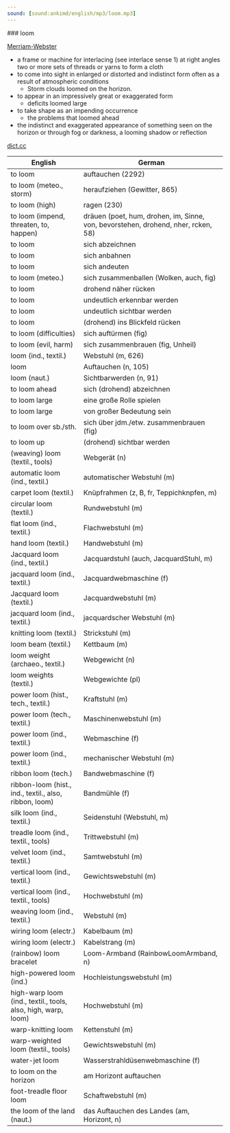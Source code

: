 ```yaml
---
sound: [sound:ankimd/english/mp3/loom.mp3]
---
```


\### loom

[Merriam-Webster](https://www.merriam-webster.com/dictionary/loom)

- a frame or machine for interlacing (see interlace sense 1) at right angles two or more sets of threads or yarns to form a cloth
- to come into sight in enlarged or distorted and indistinct form often as a result of atmospheric conditions
    - Storm clouds loomed on the horizon.
- to appear in an impressively great or exaggerated form
    - deficits loomed large
- to take shape as an impending occurrence
    - the problems that loomed ahead
- the indistinct and exaggerated appearance of something seen on the horizon or through fog or darkness, a looming shadow or reflection

[dict.cc](https://www.dict.cc/loom)

| English        | German       |
| -------------- | ------------ |
| to loom | auftauchen (2292) |
| to loom (meteo., storm) | heraufziehen (Gewitter, 865) |
| to loom (high) | ragen (230) |
| to loom (impend, threaten, to, happen) | dräuen (poet, hum, drohen, im, Sinne, von, bevorstehen, drohend, nher, rcken, 58) |
| to loom | sich abzeichnen |
| to loom | sich anbahnen |
| to loom | sich andeuten |
| to loom (meteo.) | sich zusammenballen (Wolken, auch, fig) |
| to loom | drohend näher rücken |
| to loom | undeutlich erkennbar werden |
| to loom | undeutlich sichtbar werden |
| to loom | (drohend) ins Blickfeld rücken |
| to loom (difficulties) | sich auftürmen (fig) |
| to loom (evil, harm) | sich zusammenbrauen (fig, Unheil) |
| loom (ind., textil.) | Webstuhl (m, 626) |
| loom | Auftauchen (n, 105) |
| loom (naut.) | Sichtbarwerden (n, 91) |
| to loom ahead | sich (drohend) abzeichnen |
| to loom large | eine große Rolle spielen |
| to loom large | von großer Bedeutung sein |
| to loom over sb./sth. | sich über jdm./etw. zusammenbrauen (fig) |
| to loom up | (drohend) sichtbar werden |
| (weaving) loom (textil., tools) | Webgerät (n) |
| automatic loom (ind., textil.) | automatischer Webstuhl (m) |
| carpet loom (textil.) | Knüpfrahmen (z, B, fr, Teppichknpfen, m) |
| circular loom (textil.) | Rundwebstuhl (m) |
| flat loom (ind., textil.) | Flachwebstuhl (m) |
| hand loom (textil.) | Handwebstuhl (m) |
| Jacquard loom (ind., textil.) | Jacquardstuhl (auch, JacquardStuhl, m) |
| jacquard loom (ind., textil.) | Jacquardwebmaschine (f) |
| Jacquard loom (textil.) | Jacquardwebstuhl (m) |
| jacquard loom (ind., textil.) | jacquardscher Webstuhl (m) |
| knitting loom (textil.) | Strickstuhl (m) |
| loom beam (textil.) | Kettbaum (m) |
| loom weight (archaeo., textil.) | Webgewicht (n) |
| loom weights (textil.) | Webgewichte (pl) |
| power loom (hist., tech., textil.) | Kraftstuhl (m) |
| power loom (tech., textil.) | Maschinenwebstuhl (m) |
| power loom (ind., textil.) | Webmaschine (f) |
| power loom (ind., textil.) | mechanischer Webstuhl (m) |
| ribbon loom (tech.) | Bandwebmaschine (f) |
| ribbon-loom (hist., ind., textil., also, ribbon, loom) | Bandmühle (f) |
| silk loom (ind., textil.) | Seidenstuhl (Webstuhl, m) |
| treadle loom (ind., textil., tools) | Trittwebstuhl (m) |
| velvet loom (ind., textil.) | Samtwebstuhl (m) |
| vertical loom (ind., textil.) | Gewichtswebstuhl (m) |
| vertical loom (ind., textil., tools) | Hochwebstuhl (m) |
| weaving loom (ind., textil.) | Webstuhl (m) |
| wiring loom (electr.) | Kabelbaum (m) |
| wiring loom (electr.) | Kabelstrang (m) |
| (rainbow) loom bracelet | Loom-Armband (RainbowLoomArmband, n) |
| high-powered loom (ind.) | Hochleistungswebstuhl (m) |
| high-warp loom (ind., textil., tools, also, high, warp, loom) | Hochwebstuhl (m) |
| warp-knitting loom | Kettenstuhl (m) |
| warp-weighted loom (textil., tools) | Gewichtswebstuhl (m) |
| water-jet loom | Wasserstrahldüsenwebmaschine (f) |
| to loom on the horizon | am Horizont auftauchen |
| foot-treadle floor loom | Schaftwebstuhl (m) |
| the loom of the land (naut.) | das Auftauchen des Landes (am, Horizont, n) |
